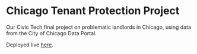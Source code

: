 # Chicago Tenant Protection Project

Our Civic Tech final project on problematic landlords in Chicago, using data from the City of Chicago Data Portal.

Deployed live [here](https://powerful-brushlands-69081.herokuapp.com/).
